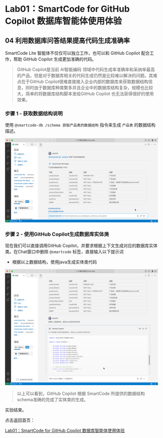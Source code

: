 # Lab01：SmartCode for GitHub Copilot 数据库智能体使用体验

## 04 利用数据库问答结果提高代码生成准确率

SmartCode Lite 智能体不仅仅可以独立工作，也可以和 GitHub Copilot 配合工作，帮助 GitHub Copilot 生成更加准确的代码。

> GitHub Copilot是当前 AI智能编码 领域中代码生成率准确率和采纳率最高的产品，但是对于数据库相关的代码生成仍然是比较难以解决的问题。其难点在于GitHub Copilot很难直接接入企业内部的数据库来获取数据结构信息，同时由于数据库种类繁多并且企业中的数据库结构复杂，规模也比较大，简单的将数据库结构脚本发给GitHub Copilot 也无法获得很好的使用效果。

### 步骤 1 - 获取数据结构说明

使用 `@smartcode-db /schema 获取产品表的数据结构` 指令来生成 `产品表` 的数据结构描述。

![](./images/09-schema.png)

### 步骤 2 - 使用GitHub Copilot生成数据库实体类

现在我们可以直接调用GitHub Copilot，并要求根据上下文生成对应的数据库实体类。在Chat窗口中删除 `@smartcode` 标签，直接输入以下提示词

- 根据以上数据结构，使用java生成实体类代码

![](./images/10-codegen.png)

> 以上可以看到，GitHub Copilot 根据 SmartCode 所提供的数据结构schema准确的完成了实体类的生成。

实验结束。

点击返回首页：

[Lab01：SmartCode for GitHub Copilot 数据库智能体使用体验](./README.md)